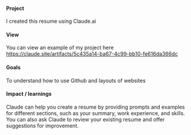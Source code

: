 #### Project
I created this resume using Claude.ai

#### View
You can view an example of my project here https://claude.site/artifacts/5c435a14-ba67-4c99-bb10-fe616da366dc


#### Goals
To understand how to use Github and layouts of websites

#### Impact / learnings 
Claude can help you create a resume by providing prompts and examples for different sections, such as your summary, work experience, and skills. You can also ask Claude to review your existing resume and offer suggestions for improvement.
